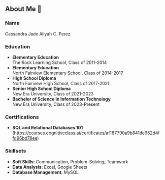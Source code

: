 
## About Me  👋

### Name
Cassandra Jade Aliyah C. Perez

### Education
- **Elementary Education**  
  The Rock Learning School, Class of 2011-2014
- **Elementary Education**  
 North Fairview Elementary School, Class of 2014-2017
- **High School Diploma**  
  North Fairview High School, Class of 2017-2021
- **Senior High School Diploma**  
  New Era University, Class of 2021-2023
- **Bachelor of Science in Information Technology**  
  New Era University, Class of 2023-Present
  
### Certifications
- **SQL and Relational Databases 101** (https://courses.cognitiveclass.ai/certificates/af187790a9b841de952d4ffd96bd78ee)

### Skillsets
- **Soft Skills:** Communication, Problem-Solving, Teamwork
- **Data Analysis:** Excel, Google Sheets
- **Database Management:** MySQL
